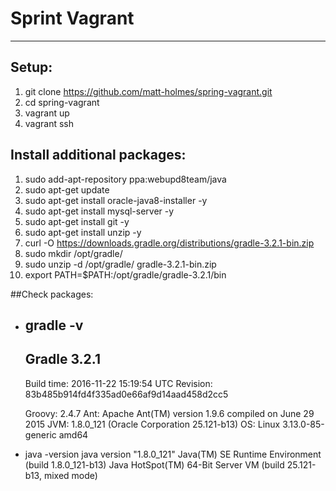 # Sprint Vagrant
---
## Setup:
1. git clone https://github.com/matt-holmes/spring-vagrant.git
2. cd spring-vagrant
3. vagrant up
4. vagrant ssh

## Install additional packages:
1. sudo add-apt-repository ppa:webupd8team/java
2. sudo apt-get update
3. sudo apt-get install oracle-java8-installer -y
4. sudo apt-get install mysql-server -y
5. sudo apt-get install git -y
6. sudo apt-get install unzip -y
7. curl -O https://downloads.gradle.org/distributions/gradle-3.2.1-bin.zip
8. sudo mkdir /opt/gradle/
9. sudo unzip -d /opt/gradle/ gradle-3.2.1-bin.zip
10. export PATH=$PATH:/opt/gradle/gradle-3.2.1/bin


##Check packages:
* gradle -v
    ------------------------------------------------------------
    Gradle 3.2.1
    ------------------------------------------------------------

    Build time:   2016-11-22 15:19:54 UTC
    Revision:     83b485b914fd4f335ad0e66af9d14aad458d2cc5

    Groovy:       2.4.7
    Ant:          Apache Ant(TM) version 1.9.6 compiled on June 29 2015
    JVM:          1.8.0_121 (Oracle Corporation 25.121-b13)
    OS:           Linux 3.13.0-85-generic amd64
    
* java -version
    java version "1.8.0_121"
    Java(TM) SE Runtime Environment (build 1.8.0_121-b13)
    Java HotSpot(TM) 64-Bit Server VM (build 25.121-b13, mixed mode)
